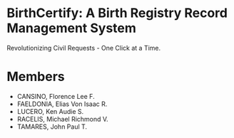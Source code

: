 # BirthCertify: A Birth Registry Record Management System

Revolutionizing Civil Requests - One Click at a Time. 

# Members
- CANSINO, Florence Lee F.
- FAELDONIA, Elias Von Isaac R.
- LUCERO, Ken Audie S.
- RACELIS, Michael Richmond V.
- TAMARES, John Paul T.
